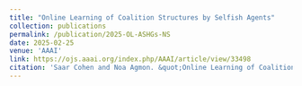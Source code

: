 ```yaml
---
title: "Online Learning of Coalition Structures by Selfish Agents"
collection: publications
permalink: /publication/2025-OL-ASHGs-NS
date: 2025-02-25
venue: 'AAAI'
link: https://ojs.aaai.org/index.php/AAAI/article/view/33498
citation: 'Saar Cohen and Noa Agmon. &quot;Online Learning of Coalition Structures by Selfish Agents.&quot; <i>In AAAI 2025: Proceedings of the 39th AAAI Conference on Artificial Intelligence Systems</i>, 2025.'
---
```

